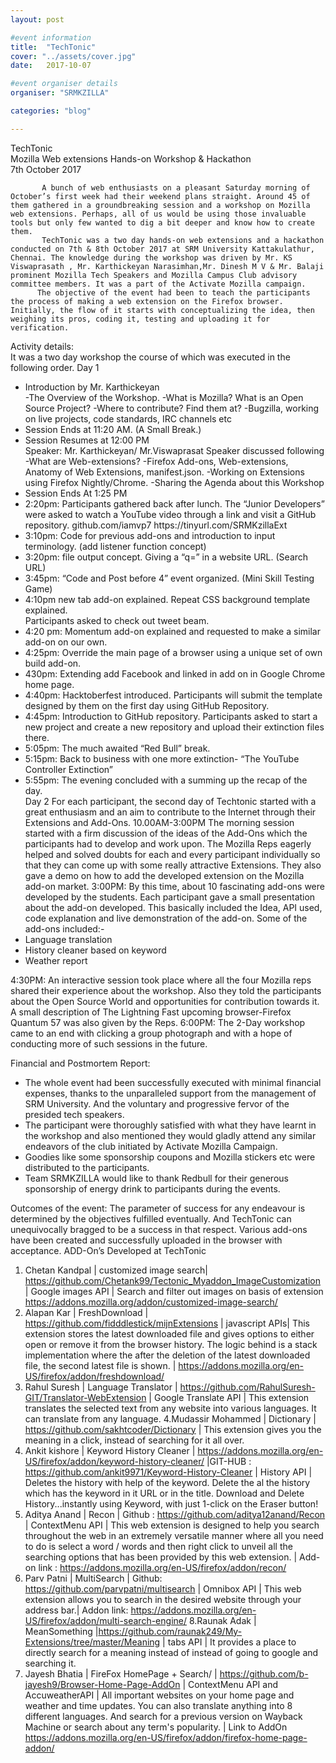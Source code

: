 ```yaml
---
layout: post

#event information
title:  "TechTonic"
cover: "../assets/cover.jpg"
date:   2017-10-07

#event organiser details
organiser: "SRMKZILLA"

categories: "blog"

---
```



TechTonic <br>
Mozilla Web extensions Hands-on Workshop & Hackathon
<br>
7th October 2017

           A bunch of web enthusiasts on a pleasant Saturday morning of October’s first week had their weekend plans straight. Around 45 of them gathered in a groundbreaking session and a workshop on Mozilla web extensions. Perhaps, all of us would be using those invaluable tools but only few wanted to dig a bit deeper and know how to create them.
           TechTonic was a two day hands-on web extensions and a hackathon conducted on 7th & 8th October 2017 at SRM University Kattakulathur, Chennai. The knowledge during the workshop was driven by Mr. KS Viswaprasath , Mr. Karthickeyan Narasimhan,Mr. Dinesh M V & Mr. Balaji prominent Mozilla Tech Speakers and Mozilla Campus Club advisory committee members. It was a part of the Activate Mozilla campaign. 
          The objective of the event had been to teach the participants the process of making a web extension on the Firefox browser. Initially, the flow of it starts with conceptualizing the idea, then weighing its pros, coding it, testing and uploading it for verification.
         


<!-- ![Saturday Chill Out - Mozilla,Web VR,Addons]({{ site.url }}/assets/chillout-three.jpg)
 -->


Activity details:  
It was a two day workshop the course of which was executed in the following order.
Day 1
<ul>
<li>	Introduction by Mr. Karthickeyan</li>
-The Overview of the Workshop.
-What is Mozilla? What is an Open Source Project?
-Where to contribute? Find them at?
-Bugzilla, working on live projects, code standards, IRC channels etc
<li>	Session Ends at 11:20 AM. (A Small Break.) </li>
<li>	Session Resumes at 12:00 PM</li>
Speaker: Mr. Karthickeyan/ Mr.Viswaprasat
Speaker discussed following
-What are Web-extensions?
-Firefox Add-ons, Web-extensions, Anatomy of Web Extensions, manifest.json.
-Working on Extensions using Firefox Nightly/Chrome.
-Sharing the Agenda about this Workshop
<li>	Session Ends At 1:25 PM</li>
<li>	2:20pm: Participants gathered back after lunch. The “Junior Developers” were asked to watch a YouTube video through a link and visit a GitHub repository.
github.com/iamvp7   
https://tinyurl.com/SRMKzillaExt</li>
<li>	3:10pm: Code for previous add-ons and introduction to input terminology. (add listener function concept)</li>
<li>	3:20pm: file output concept. Giving a “q=” in a website URL. (Search URL)</li>
<li>	3:45pm: “Code and Post before 4” event organized. (Mini Skill Testing Game)</li>
<li>	4:10pm new tab add-on explained. Repeat CSS background template explained.</li>
Participants asked to check out tweet beam.
<li>	4:20 pm: Momentum add-on explained and requested to make a similar add-on on our own.</li>
<li>	4:25pm: Override the main page of a browser using a unique set of own build add-on.</li>
<li>	430pm: Extending add Facebook and linked in add on in Google Chrome home page.</li>
<li>	4:40pm: Hacktoberfest introduced. Participants will submit the template designed by them on the first day using GitHub Repository.</li>
<li>	4:45pm: Introduction to GitHub repository. Participants asked to start a new project and create a new repository and upload their extinction files there.</li>
<li>	5:05pm: The much awaited “Red Bull” break.</li>
<li>	5:15pm: Back to business with one more extinction- “The YouTube Controller Extinction”</li>
<li>	5:55pm: The evening concluded with a summing up the recap of the day.</li>
Day 2
For each participant, the second day of Techtonic started with a great enthusiasm and an aim to contribute to the Internet through their Extensions and Add-Ons.
10.00AM-3:00PM 
The morning session started with a firm discussion of the ideas of the Add-Ons which the participants had to develop and work upon. 
The Mozilla Reps eagerly helped and solved doubts for each and every participant individually so that they can come up with some really attractive Extensions. They also gave a demo on how to add the developed extension on the Mozilla add-on market.
3:00PM: 
By this time, about 10 fascinating add-ons were developed by the students. Each participant gave a small presentation about the add-on developed. This basically included the Idea, API used, code explanation and live demonstration of the add-on. 
Some of the add-ons included:- 
<li>	Language translation </li>
<li>	History cleaner  based on keyword</li>
<li>	Weather report</li>
</ul>
4:30PM:
An interactive session took place where all the four Mozilla reps shared their experience about the workshop. Also they told the participants about the Open Source World and opportunities for contribution towards it. 
A small description of The Lightning Fast upcoming browser-Firefox Quantum 57 was also given by the Reps.
6:00PM:
The 2-Day workshop came to an end with clicking a group photograph and with a hope of conducting more of such sessions in the future. 

Financial and Postmortem Report:
-	The whole event had been successfully executed with minimal financial expenses, thanks to the unparalleled support from the management of SRM University. And the voluntary and progressive fervor of the presided tech speakers.
-	The participant were thoroughly satisfied with what they have learnt in the workshop and also mentioned they would gladly attend any similar endeavors of the club initiated by Activate Mozilla Campaign.
-	Goodies like some sponsorship coupons and Mozilla stickers etc were distributed to the participants. 
-	Team SRMKZILLA would like to thank Redbull for their generous sponsorship of energy drink to participants during the events. 

Outcomes of the event:
             The parameter of success for any endeavour is determined by the objectives fulfilled eventually. And TechTonic can unequivocally bragged to be a success in that respect. Various add-ons have been created and successfully uploaded in the browser with acceptance. 
ADD-On’s Developed at TechTonic
1.  Chetan Kandpal | customized image search| https://github.com/Chetank99/Tectonic_Myaddon_ImageCustomization | Google images API | Search and filter out images on basis of extension https://addons.mozilla.org/addon/customized-image-search/
2. Alapan Kar | FreshDownload | https://github.com/fidddlestick/mijnExtensions | javascript APIs| This extension stores the latest downloaded file and gives options to either open or remove it from the browser history. The logic behind is a stack implementation where the after the deletion of the latest downloaded file, the second latest file is shown. | https://addons.mozilla.org/en-US/firefox/addon/freshdownload/
3. Rahul Suresh | Language Translator | https://github.com/RahulSuresh-GIT/Translator-WebExtension | Google Translate API | This extension translates the selected text from any website into various languages. It can translate from any language.
4.Mudassir Mohammed | Dictionary | https://github.com/sakhtcoder/Dictionary | This extension gives you the meaning in a click, instead of searching for it all over. 
5. Ankit kishore | Keyword History Cleaner | https://addons.mozilla.org/en-US/firefox/addon/keyword-history-cleaner/ |GIT-HUB : https://github.com/ankit9971/Keyword-History-Cleaner |  History API | Deletes the history with help of the keyword. Delete the al the history which has the keyword in it URL or in the title. Download and Delete History...instantly using Keyword, with just 1-click on the Eraser button!
6. Aditya Anand | Recon | Github : https://github.com/aditya12anand/Recon | ContextMenu API | This web extension is designed to help you search throughout the web in an extremely versatile manner where all you need to do is select a word / words and then right click to unveil all the searching options that has been provided by this web extension. | Add-on link : https://addons.mozilla.org/en-US/firefox/addon/recon/
7. Parv Patni | MultiSearch | Github: https://github.com/parvpatni/multisearch | Omnibox API | This web extension allows you to search in the desired website through your address bar.| Addon link: https://addons.mozilla.org/en-US/firefox/addon/multi-search-engine/
8.Raunak Adak | MeanSomething |https://github.com/raunak249/My-Extensions/tree/master/Meaning | tabs API | It provides a place to directly search for a meaning instead of instead of going to google and searching it.
9. Jayesh Bhatia | FireFox HomePage + Search/  | https://github.com/b-jayesh9/Browser-Home-Page-AddOn | ContextMenu API and AccuweatherAPI | All important websites on your home page and weather and time updates. You can also translate anything into 8 different languages. And search for a previous version on Wayback Machine or search about any term's popularity. | Link to AddOn https://addons.mozilla.org/en-US/firefox/addon/firefox-home-page-addon/





